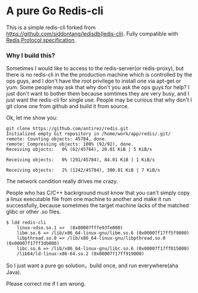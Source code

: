 A pure Go Redis-cli 
==================

This is a simple redis-cli forked from https://github.com/siddontang/ledisdb(ledis-cli).
Fully compatible with [Redis Protocol specification](https://redis.io/topics/protocol).

### Why I build this?

Sometimes I would like to access to the redis-server(or redis-proxy), but there is no redis-cli in the
the production machine which is controlled by the ops guys, and I don't have the root privilege to 
install one via apt-get or yum. Some people may ask that why don't you ask the ops guys for help? I just 
don't want to bother them because somtimes they are very busy, and I just want the redis-cli for single use.
People may be curious that why don't I git clone one from github and build it from source. 

Ok, let me show you:
```
git clone https://github.com/antirez/redis.git
Initialized empty Git repository in /home/work/app/redis/.git/
remote: Counting objects: 45784, done.
remote: Compressing objects: 100% (92/92), done.
Receiving objects:   0% (62/45784), 20.01 KiB | 5 KiB/s

Receiving objects:   0% (291/45784), 84.01 KiB | 1 KiB/s

Receiving objects:   2% (1242/45784), 300.01 KiB | 7 KiB/s
```

The network condition really drives me crazy.

People who has C/C++ backrground must know that you can't simply copy a linux executable file
from one machine to another and make it run successfully, because sometimes the target machine
lacks of the matched glibc or other .so files.

```
$ ldd redis-cli
    linux-vdso.so.1 =>  (0x00007fffe93fe000)
    libm.so.6 => /lib/x86_64-linux-gnu/libm.so.6 (0x00007f17ff5f9000)
    libpthread.so.0 => /lib/x86_64-linux-gnu/libpthread.so.0 (0x00007f17ff3db000)
    libc.so.6 => /lib/x86_64-linux-gnu/libc.so.6 (0x00007f17ff015000)
    /lib64/ld-linux-x86-64.so.2 (0x00007f17ff919000)
```

So I just want a pure go solution，build once, and run everywhere(aha Java).

Please correct me if I am wrong.


